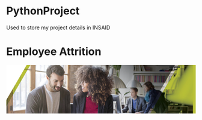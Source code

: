 # PythonProject
Used to store my project details in INSAID
# Employee Attrition
![image.png](images/HRTalent.png)
